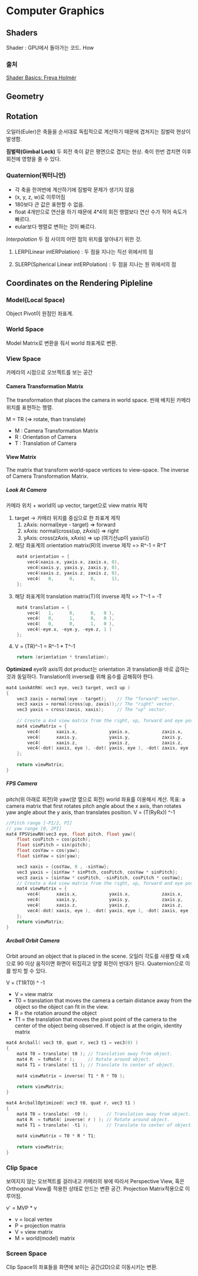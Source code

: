 # Computer Graphics

## Shaders
Shader : GPU에서 돌아가는 코드. How 

### 출처

[Shader Basics: Freya Holmér](https://www.youtube.com/watch?v=kfM-yu0iQBk)
## Geometry

## Rotation
오일러(Euler)은 축들을 순서대로 독립적으로 계산하기 때문에 겹쳐지는 짐벌락 현상이 발생함.

__짐벌락(Gimbal Lock)__
두 회전 축이 같은 평면으로 겹치는 현상. 축이 한번 겹치면 이후 회전에 영향을 줄 수 있다.

### Quaternion(쿼터니언)
* 각 축을 한꺼번에 계산하기에 짐벌락 문제가 생기지 않음
* (x, y, z, w)로 이루어짐
* 180보다 큰 값은 표현할 수 없음.
* float 4개만으로 연산을 하기 때문에 4*4의 회전 행렬보다 연산 수가 적어 속도가 빠르다.
* eular보다 행렬로 변하는 것이 빠르다.

_Interpolation_
두 점 사이의 어떤 점의 위치를 알아내기 위한 것.

1. LERP(Linear intERPolation) : 두 점을 지나는 직선 위에서의 점

2. SLERP(Spherical Linear intERPolation) : 두 점을 지나는 원 위에서의 점


## Coordinates on the Rendering Pipleline
### Model(Local Space)
Object Pivot이 원점인 좌표계.

### World Space
Model Matrix로 변환을 줘서 world 좌표계로 변환.

### View Space
카메라의 시점으로 오브젝트를 보는 공간
#### Camera Transformation Matrix
The transformation that places the camera in world space.
씬에 배치된 카메라 위치를 표현하는 행렬.

M = TR (=> rotate, than translate)
- M : Camera Transformation Matrix
- R : Orientation of Camera
- T : Translation of Camera

#### View Matrix
The matrix that transform world-space vertices to view-space.
The inverse of Camera Transformation Matrix.

##### Look At Camera
카메라 위치 + world의 up vector, target으로 view matrix 제작
1. target -> 카메라 위치를 중심으로 한 좌표계 제작
    1. zAxis: normal(eye - target) => forward
    2. xAxis: normal(cross(up, zAxis)) => right
    3. yAxis: cross(zAxis, xAxis) => up (여기선up이 yaxis다)
2. 해당 좌표계의 orientation matrix(R)의 inverse 제작 => R^-1 = R^T
``` cpp
    mat4 orientation = {
        vec4(xaxis.x, yaxis.x, zaxis.x, 0),
        vec4(xaxis.y, yaxis.y, zaxis.y, 0),
        vec4(xaxis.z, yaxis.z, zaxis.z, 0),
        vec4(   0,      0,      0,      1),
    };
```
3. 해당 좌표계의 translation matrix(T)의 inverse 제작 => T^-1 = -T
``` cpp
    mat4 translation = {
        vec4(   1,      0,      0,   0 ),
        vec4(   0,      1,      0,   0 ), 
        vec4(   0,      0,      1,   0 ),
        vec4(-eye.x, -eye.y, -eye.z, 1 )
    };
```
4. V = (TR)^-1 = R^-1 * T^-1
``` cpp
    return (orientation * translation);
```

__Optimized__
eye와 axis의 dot product는 orientation 과 translation을 바로 곱하는 것과 동일하다. Translation의 inverse를 위해 음수를 곱해줘야 한다.
``` cpp
mat4 LookAtRH( vec3 eye, vec3 target, vec3 up )
{
    vec3 zaxis = normal(eye - target);    // The "forward" vector.
    vec3 xaxis = normal(cross(up, zaxis));// The "right" vector.
    vec3 yaxis = cross(zaxis, xaxis);     // The "up" vector.
 
    // Create a 4x4 view matrix from the right, up, forward and eye position vectors
    mat4 viewMatrix = {
        vec4(      xaxis.x,            yaxis.x,            zaxis.x,       0 ),
        vec4(      xaxis.y,            yaxis.y,            zaxis.y,       0 ),
        vec4(      xaxis.z,            yaxis.z,            zaxis.z,       0 ),
        vec4(-dot( xaxis, eye ), -dot( yaxis, eye ), -dot( zaxis, eye ),  1 )
    };
    
    return viewMatrix;
}
```
##### FPS Camera
pitch(위 아래로 회전)와 yaw(양 옆으로 회전) world 좌표를 이용해서 계산.
목표: a camera matrix that first rotates pitch angle about the x axis, than rotates yaw angle about the y axis, than translates position.
V = (T(RyRx)) ^-1

``` cpp
//Pitch range [-PI/2, PI]
// yaw range [0, 2PI]
mat4 FPSViewRH(vec3 eye, float pitch, float yaw){
    float cosPitch = cos(pitch);
    float sinPitch = sin(pitch);
    float cosYaw = cos(yaw);
    float sinYaw = sin(yaw);

    vec3 xaxis = {cosYaw, 0 , -sinYaw};
    vec3 yaxis = {sinYaw * sinPtch, cosPitch, cosYaw * sinPitch};
    vec3 zaxis = {sinYaw * cosPitch, -sinPitch, cosPitch * cosYaw};
    // Create a 4x4 view matrix from the right, up, forward and eye position vectors
    mat4 viewMatrix = {
        vec4(      xaxis.x,            yaxis.x,            zaxis.x,       0 ),
        vec4(      xaxis.y,            yaxis.y,            zaxis.y,       0 ),
        vec4(      xaxis.z,            yaxis.z,            zaxis.z,       0 ),
        vec4(-dot( xaxis, eye ), -dot( yaxis, eye ), -dot( zaxis, eye ),  1 )
    };
    return viewMatrix;
}
```

##### Arcball Orbit Camera
Orbit around an object that is placed in the scene.
오일러 각도를 사용할 때 x축으로 90 이상 움직이면 화면이 뒤집히고 양옆 회전이 반대가 된다.
Quaternion으로 이를 방지 할 수 있다.

V = (T1RT0) ^ -1
- V = view matrix
- T0 = translation that moves the camera a certain distance away from the object so the object can fit in the view.
- R = the rotation around the object
- T1 = the translation that moves the pivot point of the camera to the center of the object being observed. If object is at the origin, identity matrix 

```cpp
mat4 Arcball( vec3 t0, quat r, vec3 t1 = vec3(0) )
{
    mat4 T0 = translate( t0 ); // Translation away from object.
    mat4 R  = toMat4( r );     // Rotate around object.
    mat4 T1 = translate( t1 ); // Translate to center of object.
 
    mat4 viewMatrix = inverse( T1 * R * T0 );
 
    return viewMatrix;
}

mat4 ArcballOptimized( vec3 t0, quat r, vec3 t1 )
{
    mat4 T0 = translate( -t0 );       // Translation away from object.
    mat4 R  = toMat4( inverse( r ) ); // Rotate around object.
    mat4 T1 = translate( -t1 );       // Translate to center of object.
 
    mat4 viewMatrix = T0 * R * T1;
 
    return viewMatrix;
}
```

### Clip Space
보여지지 않는 오브젝트를 걸러내고 카메라의 뷰에 따라서 Perspective View, 혹은 Orthogonal View를 적용한 상태로 만드는 변환 공간.
Projection Matrix적용으로 이루어짐.

v' = MVP * v
- v = local vertex
- P = projection matrix
- V = view matrix
- M = world(model) matrix


### Screen Space
Clip Space의 좌표들을 화면에 보이는 공간(2D)으로 이동시키는 변환.
